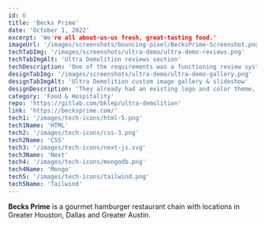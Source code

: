 ```yaml
---
id: 6
title: 'Becks Prime'
date: 'October 1, 2022'
excerpt: 'We're all about-us-us fresh, great-tasting food.'
imageUrl: '/images/screenshots/bouncing-pixel/BecksPrime-Screenshot.png'
techTabImg: '/images/screenshots/ultra-demo/ultra-demo-reviews.png'
techTabImgAlt: 'Ultra Demolition reviews section'
techDescription: 'One of the requirements was a functioning review system. I utilized MongoDB Atlas as a cloud provider to help create a 5 star rating system with an average score rating functionality. Since the site was primarily a brochure site, I reached for NextJS to serve pre-built static pages making it noticeably fast.'
designTabImg: '/images/screenshots/ultra-demo/ultra-demo-gallery.png'
designTabImgAlt: 'Ultra Demolition custom image gallery & slideshow'
designDescription: 'They already had an existing logo and color theme, but they needed a way to display their massive collection of 66+ images. I created a custom gallery with a lightbox/slideshow functionality to display thier work. Since they have a strong social media presence, I integrated their FaceBook feed and created a custom social widget for desktop & mobile.'
category: 'Food & Hospitality'
repo: 'https://gitlab.com/bklep/ultra-demolition'
link: 'https://becksprime.com/' 
tech1: '/images/tech-icons/html-5.png'
tech1Name: 'HTML'
tech2: '/images/tech-icons/css-3.png'
tech2Name: 'CSS'
tech3: '/images/tech-icons/next-js.svg'
tech3Name: 'Next'
tech4: '/images/tech-icons/mongodb.png'
tech4Name: 'Mongo'
tech5: '/images/tech-icons/tailwind.png'
tech5Name: 'Tailwind'
---
```


**Becks Prime** is a gourmet hamburger restaurant chain with locations in Greater Houston, Dallas and Greater Austin.

